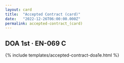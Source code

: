 ```yaml
---
layout: card
title:  "Accepted Contract (card)"
date:   "2022-12-26T06:00:00.000Z"
permalink: accepted-contract_(card)
---
```


## DOA 1st &middot; EN-069 C

{% include templates/accepted-contract-doa1e.html %}
